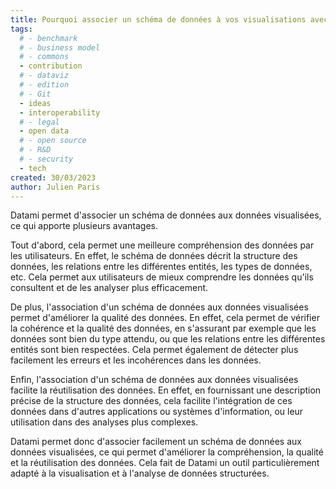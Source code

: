 ```yaml
---
title: Pourquoi associer un schéma de données à vos visualisations avec Datami ?
tags: 
  # - benchmark
  # - business model
  # - commons
  - contribution
  # - dataviz
  # - edition
  # - Git
  - ideas
  - interoperability
  # - legal
  - open data
  # - open source
  # - R&D
  # - security
  - tech
created: 30/03/2023
author: Julien Paris
---
```


Datami permet d'associer un schéma de données aux données visualisées, ce qui apporte plusieurs avantages. 

Tout d'abord, cela permet une meilleure compréhension des données par les utilisateurs. En effet, le schéma de données décrit la structure des données, les relations entre les différentes entités, les types de données, etc. Cela permet aux utilisateurs de mieux comprendre les données qu'ils consultent et de les analyser plus efficacement.

De plus, l'association d'un schéma de données aux données visualisées permet d'améliorer la qualité des données. En effet, cela permet de vérifier la cohérence et la qualité des données, en s'assurant par exemple que les données sont bien du type attendu, ou que les relations entre les différentes entités sont bien respectées. Cela permet également de détecter plus facilement les erreurs et les incohérences dans les données.

Enfin, l'association d'un schéma de données aux données visualisées facilite la réutilisation des données. En effet, en fournissant une description précise de la structure des données, cela facilite l'intégration de ces données dans d'autres applications ou systèmes d'information, ou leur utilisation dans des analyses plus complexes.

Datami permet donc d'associer facilement un schéma de données aux données visualisées, ce qui permet d'améliorer la compréhension, la qualité et la réutilisation des données. Cela fait de Datami un outil particulièrement adapté à la visualisation et à l'analyse de données structurées.
